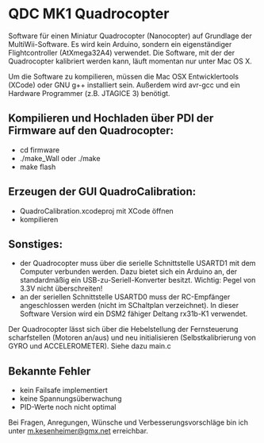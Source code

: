 QDC MK1 Quadrocopter
====================

Software für einen Miniatur Quadrocopter (Nanocopter) auf Grundlage der MultiWii-Software. Es wird kein Arduino, sondern ein eigenständiger Flightcontroller (AtXmega32A4) verwendet. Die Software, mit der der Quadrocopter kalibriert werden kann, läuft momentan nur unter Mac OS X.

Um die Software zu kompilieren, müssen die Mac OSX Entwicklertools (XCode) oder GNU g++ installiert sein. Außerdem wird avr-gcc und ein Hardware Programmer (z.B. JTAGICE 3) benötigt.

Kompilieren und Hochladen über PDI der Firmware auf den Quadrocopter:
---------------------------------------------------------------------
- cd firmware
- ./make_Wall oder ./make
- make flash

Erzeugen der GUI QuadroCalibration:
-----------------------------------
- QuadroCalibration.xcodeproj mit XCode öffnen
- kompilieren

Sonstiges:
----------
- der Quadrocopter muss über die serielle Schnittstelle USARTD1 mit dem Computer verbunden werden. Dazu bietet sich ein Arduino an, der standardmäßig ein USB-zu-Seriell-Konverter besitzt. Wichtig: Pegel von 3.3V nicht überschreiten!
- an der seriellen Schnittstelle USARTD0 muss der RC-Empfänger angeschlossen werden (nicht im SChaltplan verzeichnet). In dieser Software Version wird ein DSM2 fähiger Deltang rx31b-K1 verwendet.

Der Quadrocopter lässt sich über die Hebelstellung der Fernsteuerung scharfstellen (Motoren an/aus) und neu initialisieren (Selbstkalibrierung von GYRO und ACCELEROMETER). Siehe dazu main.c 

Bekannte Fehler
---------------
- kein Failsafe implementiert
- keine Spannungsüberwachung
- PID-Werte noch nicht optimal


Bei Fragen, Anregungen, Wünsche und Verbesserungsvorschläge bin ich unter m.kesenheimer@gmx.net erreichbar.